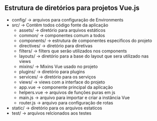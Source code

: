 ## Estrutura de diretórios para projetos Vue.js
* config/               -> arquivos para configuração de Environments 
* src/                  -> Contêm todos código fonte da aplicação
    + assets/           -> diretório para arquivos estáticos
    + common/           -> componentes comum a todos
    + components/       -> estrutura de componentes especificos do projeto
    + directives/       -> diretório para diretivas
    + filters/          -> filters que serão utilizados nos components
    + layouts/          -> diretório para a base do layout que sera utilizado nas views
    + mixins/           -> Mixins Vue usado no projeto
    + plugins/          -> diretório para plugins
    + services/         -> diretório para os serviços
    + views/            -> views com a interface do projeto
    + app.vue           -> componente principal da aplicação
    + helpers.vue       -> arquivos de funções puras em js
    + main.js           -> arquivo para importar e criar a instância Vue
    + router.js         -> arquivo para configuração de rotas
* static/               -> diretório para os arquivos estaticos
* test/                 -> arquivos relcionados aos testes
